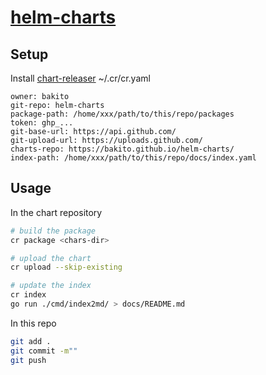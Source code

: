 # [helm-charts](https://bakito.github.io/helm-charts/)

## Setup

Install [chart-releaser](https://github.com/helm/chart-releaser)
~/.cr/cr.yaml

```ỳaml
owner: bakito
git-repo: helm-charts
package-path: /home/xxx/path/to/this/repo/packages
token: ghp_...
git-base-url: https://api.github.com/
git-upload-url: https://uploads.github.com/
charts-repo: https://bakito.github.io/helm-charts/
index-path: /home/xxx/path/to/this/repo/docs/index.yaml

```

## Usage

In the chart repository

```bash
# build the package
cr package <chars-dir>

# upload the chart
cr upload --skip-existing

# update the index
cr index
go run ./cmd/index2md/ > docs/README.md
```

In this repo

```bash
git add .
git commit -m""
git push
```
